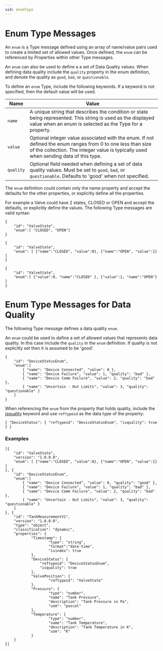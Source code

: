 ```yaml
---
uid: enumType
---
```


# Enum Type Messages

An `enum` is a Type message defined using an array of name/value pairs used to create a limited set of allowed values. Once defined, the `enum` can be referenced by Properties within other Type messages.

An `enum` can also be used to define a a set of Data Quality values. 
When defining data quality include the `quality` property in the enum definition, and denote the quality as `good`, `bad`, or `questionable`.  

To define an `enum` Type, include the following keywords. If a keyword is not specified, then the default value will be used.

| Name | Value |
| --- | --- |
| `name` | A unique string that describes the condition or state being represented. This string is used as the displayed value when an enum is selected as the Type for a property. |
| `value` | Optional integer value associated with the enum. If not defined the enum ranges from 0 to one less than size of the collection. The integer value is typically used when sending data of this type. |
| `quality` | Optional field needed when defining a set of data quality values. Must be set to `good`, `bad`, or `questionable`. Defaults to \'good\' when not specified. |

The `enum` definition could contain only the name property and accept the defaults for the other properties, or explicitly define all the properties. 

For example a Valve could have 2 states, CLOSED or OPEN and accept the defaults, or explicitly define the values. The following Type messages are valid syntax:

	{ 
		"id": "ValveState", 
		"enum":[ "CLOSED", "OPEN"] 
	}

	{ 
		"id": "ValveState", 
		"enum": [ {"name":"CLOSED", "value":0}, {"name":"OPEN", "value":1} ] 
	}
	
	{ 
		"id": "ValveState", 
		"enum":[ {"value":0, "name":"CLOSED" }, {"value":1, "name":"OPEN"} ] 
	}


# Enum Type Messages for Data Quality

The following Type message defines a data quality `enum`.

An `enum` could be used to define a set of allowed values that represents data quality. In this case include the `quality` in the `enum` definition. 
If quality is not explicitly set then it is assumed to be \'good\'.

	{ 
		"id": "DeviceStatusEnum", 
		"enum":[ 
			{ "name": "Device Connected", "value": 0 },
			{ "name": "Device Failure", "value": 1, "quality": "bad" },
			{ "name": "Device Comm Failure", "value": 2, "quality": "bad" },
			{ "name": "Uncertain - Out Limits", "value": 3, "quality": "questionable" } 
		] 
	}


When referencing the `enum` from the property that holds quality, include the [isquality](xref:typePropertiesAndFormats) keyword and use `reftypeid` as the data type of the property:

    { "DeviceStatus": { "reftypeid": "DeviceStatusEnum", "isquality": true } }



### Examples


	[{
        "id": "ValveState",
        "version": "1.0.0.0",        
        "enum": [ {"name":"CLOSED", "value":0}, {"name":"OPEN", "value":1} ] 
	}, { 
        "id": "DeviceStatusEnum", 
		"enum":[ 
			{ "name": "Device Connected", "value": 0, "quality": "good" },
			{ "name": "Device Failure", "value": 1, "quality": "bad" },
			{ "name": "Device Comm Failure", "value": 2, "quality": "bad" },
			{ "name": "Uncertain - Out Limits", "value": 3, "quality": "questionable" } 
		] 
    }, {
        "id": "TankMeasurementV1",
        "version": "1.0.0.0",
        "type": "object",
        "classification": "dynamic",
        "properties": {
                "Timestamp": {
                        "type": "string",
                        "format":"date-time",
                        "isindex": true
                },
				"DeviceStatus": {
					"reftypeid": "DeviceStatusEnum", 
					"isquality": true
				},
                "ValvePosition": {
                        "reftypeid": "ValveState"
                },
                "Pressure": {
                        "type": "number",
                        "name": "Tank Pressure",
                        "description": "Tank Pressure in Pa",
                        "uom": "pascal"
                },
                "Temperature": {
                        "type": "number",
                        "name": "Tank Temperature",
                        "description": "Tank Temperature in K",
                        "uom": "K"
                }
        }
	}]
